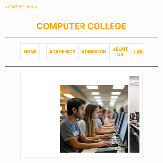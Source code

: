 
    <!DOCTYPE html>
<html>
<head>
<title>Home</title>
<style>
  body {
    background-image: url('background 1.jpeg');
    color: orange;
  }
  h1 {
    text-align: center;
  }
  table {
    width: 80%; /* Increased width for better responsiveness */
    border-collapse: collapse;
    margin: 20px auto;
  }
  th, td {
    border: 1px solid lightgray; /* Reduced border thickness */
    padding: 10px;
    background-color: white;
    text-align: center; /* Center text in table cells */
  }
  th a {
    text-decoration: none;
    color: inherit;
  }
  td marquee img {
    max-height: 300px; /* Made image height responsive */
    width: auto; /* Maintain aspect ratio */
  }
  /* Responsive design adjustments */
  @media (max-width: 768px) {
    table {
      width: 95%;
    }
    th, td {
      padding: 8px;
      font-size: 0.9em;
    }
    td marquee img {
      max-height: 200px;
    }
  }
</style>
</head>
<body>
  <h1>COMPUTER COLLEGE</h1>
  <hr>
  <center>
    <table>
      <tr>
        <th><a href="HOME.html">HOME</a><th>
        <th><a href="Academic.html">ACADEMICS</a></th>
        <th><a href="ADMISSION.html">ADMISSION</a></th>
        <th><a href="ABOUT US.html">ABOUT US</a></th>
        <th><a href="LABARATORY.html">LABORATORY</a></th>
      </tr>
    </table>
  </center>
  <hr>
  <center>
    <table>
      <tr>
        <td>
          <marquee behavior="scroll" direction="left">
            <img src="images (4).jpeg" alt="Picture 1">
            <img src="images (5).jpeg" alt="Picture 2">
            <img src="images (7).jpeg"
            <img src="images (6).jpeg"
          </marquee>
        </td>
      </tr>
    </table>
  </center>
</body>
</html>
